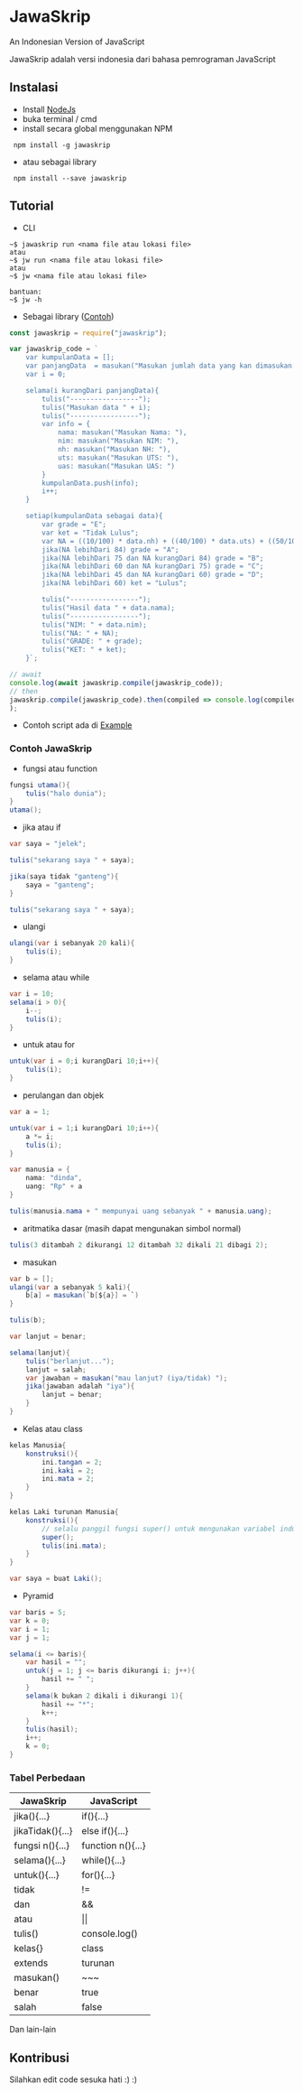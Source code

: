 # JawaSkrip

An Indonesian Version of JavaScript

JawaSkrip adalah versi indonesia dari bahasa pemrograman JavaScript

## Instalasi

- Install [NodeJs](https://nodejs.org/en/)
- buka terminal / cmd
- install secara global menggunakan NPM

` npm install -g jawaskrip`

- atau sebagai library

` npm install --save jawaskrip`

## Tutorial

- CLI
```
~$ jawaskrip run <nama file atau lokasi file>
atau
~$ jw run <nama file atau lokasi file>
atau
~$ jw <nama file atau lokasi file>

bantuan:
~$ jw -h
```

- Sebagai library ([Contoh](https://runkit.com/indmind/contoh-penggunaan-library-jawaskrip))
```js
const jawaskrip = require("jawaskrip");

var jawaskrip_code = `
    var kumpulanData = [];
    var panjangData  = masukan("Masukan jumlah data yang kan dimasukan: ");
    var i = 0;

    selama(i kurangDari panjangData){
        tulis("-----------------");
        tulis("Masukan data " + i);
        tulis("-----------------");
        var info = {
            nama: masukan("Masukan Nama: "),
            nim: masukan("Masukan NIM: "),
            nh: masukan("Masukan NH: "),
            uts: masukan("Masukan UTS: "),
            uas: masukan("Masukan UAS: ")
        }
        kumpulanData.push(info);
        i++;
    }

    setiap(kumpulanData sebagai data){
        var grade = "E";
        var ket = "Tidak Lulus";
        var NA = ((10/100) * data.nh) + ((40/100) * data.uts) + ((50/100) * data.uas);
        jika(NA lebihDari 84) grade = "A";
        jika(NA lebihDari 75 dan NA kurangDari 84) grade = "B";
        jika(NA lebihDari 60 dan NA kurangDari 75) grade = "C";
        jika(NA lebihDari 45 dan NA kurangDari 60) grade = "D";
        jika(NA lebihDari 60) ket = "Lulus";

        tulis("-----------------");
        tulis("Hasil data " + data.nama);
        tulis("-----------------");
        tulis("NIM: " + data.nim);
        tulis("NA: " + NA);
        tulis("GRADE: " + grade);
        tulis("KET: " + ket);
    }`;

// await
console.log(await jawaskrip.compile(jawaskrip_code));
// then
jawaskrip.compile(jawaskrip_code).then(compiled => console.log(compiled));
);

```

- Contoh script ada di [Example](https://github.com/Indmind/JawaSkrip/tree/master/example)

### Contoh JawaSkrip

- fungsi atau function
```cs
fungsi utama(){
    tulis("halo dunia");
}
utama();
```

- jika atau if
```cs
var saya = "jelek";

tulis("sekarang saya " + saya);

jika(saya tidak "ganteng"){
    saya = "ganteng";
}

tulis("sekarang saya " + saya);
```

- ulangi
```cs
ulangi(var i sebanyak 20 kali){
    tulis(i);
}
```

- selama atau while
```cs
var i = 10;
selama(i > 0){
    i--;
    tulis(i);
}
```

- untuk atau for
```cs
untuk(var i = 0;i kurangDari 10;i++){
    tulis(i);
}
```

- perulangan dan objek
```cs
var a = 1;

untuk(var i = 1;i kurangDari 10;i++){
    a *= i;
    tulis(i);
}

var manusia = {
    nama: "dinda",
    uang: "Rp" + a
}

tulis(manusia.nama + " mempunyai uang sebanyak " + manusia.uang);
```


- aritmatika dasar (masih dapat mengunakan simbol normal)
```cs
tulis(3 ditambah 2 dikurangi 12 ditambah 32 dikali 21 dibagi 2);
```

- masukan
```cs
var b = [];
ulangi(var a sebanyak 5 kali){
    b[a] = masukan(`b[${a}] = `)
}

tulis(b);

var lanjut = benar;

selama(lanjut){
    tulis("berlanjut...");
    lanjut = salah;
    var jawaban = masukan("mau lanjut? (iya/tidak) ");
    jika(jawaban adalah "iya"){
        lanjut = benar;
    }
}
```

- Kelas atau class
```cs
kelas Manusia{
    konstruksi(){
        ini.tangan = 2;
        ini.kaki = 2;
        ini.mata = 2;
    }
}

kelas Laki turunan Manusia{
    konstruksi(){
        // selalu panggil fungsi super() untuk mengunakan variabel induk
        super();
        tulis(ini.mata);
    }
}

var saya = buat Laki();
```

- Pyramid
```cs
var baris = 5;
var k = 0;
var i = 1;
var j = 1;

selama(i <= baris){
    var hasil = "";
    untuk(j = 1; j <= baris dikurangi i; j++){
        hasil += " ";
    }
    selama(k bukan 2 dikali i dikurangi 1){
        hasil += "*";
        k++;
    }
    tulis(hasil);
    i++;
    k = 0;
}
```

### Tabel Perbedaan

| JawaSkrip        | JavaScript        |
|------------------|-------------------|
| jika(){...}      | if(){...}         |
| jikaTidak(){...} | else if(){...}    |
| fungsi n(){...}  | function n(){...} |
| selama(){...}    | while(){...}      |
| untuk(){...}     | for(){...}        |
| tidak            | !=                |
| dan              | &&                |
| atau             | &#124;&#124;      |
| tulis()          | console.log()     |
| kelas{}          | class             |
| extends          | turunan           |
| masukan()        | ~~~               |
| benar            | true              |
| salah            | false             |

Dan lain-lain

## Kontribusi
Silahkan edit code sesuka hati :) :)
